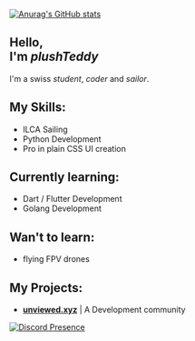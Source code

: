 [![Anurag's GitHub stats](https://github-readme-stats.vercel.app/api?username=plushTeddy)](https://github.com/anuraghazra/github-readme-stats)


Hello, \
I'm _plushTeddy_
-

I'm a swiss _student_, _coder_ and _sailor_.


My Skills:
-

- ILCA Sailing
- Python Development
- Pro in plain CSS UI creation


Currently learning:
-

- Dart / Flutter Development
- Golang Development


Wan't to learn:
-

- flying FPV drones


My Projects:
-

- __[unviewed.xyz](https://unviewed.xyz)__ | A Development community


[![Discord Presence](https://lanyard-profile-readme.vercel.app/api/94490510688792576?theme=light&bg=809ecf&animated=true&hideDiscrim=true&borderRadius=30px&)](https://discord.com/users/94490510688792576)
